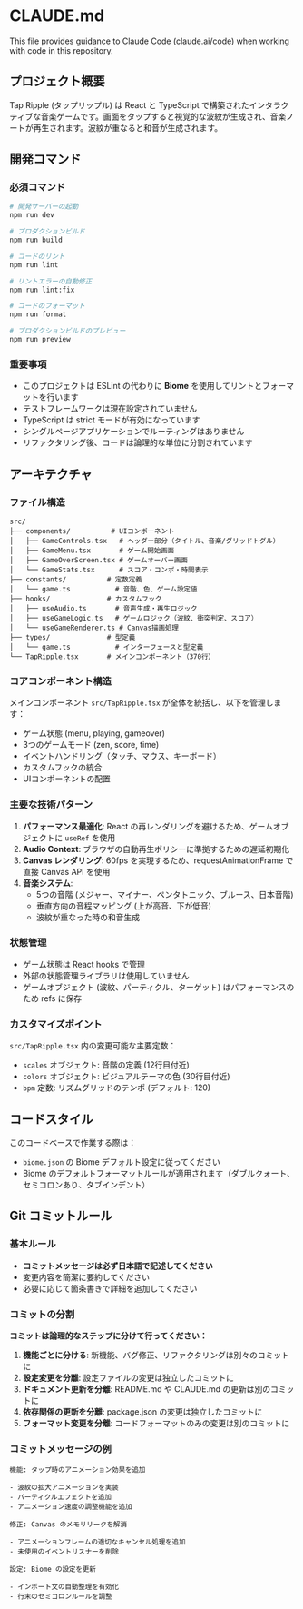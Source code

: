 # CLAUDE.md

This file provides guidance to Claude Code (claude.ai/code) when working with code in this repository.

## プロジェクト概要

Tap Ripple (タップリップル) は React と TypeScript で構築されたインタラクティブな音楽ゲームです。画面をタップすると視覚的な波紋が生成され、音楽ノートが再生されます。波紋が重なると和音が生成されます。

## 開発コマンド

### 必須コマンド

```bash
# 開発サーバーの起動
npm run dev

# プロダクションビルド
npm run build

# コードのリント
npm run lint

# リントエラーの自動修正
npm run lint:fix

# コードのフォーマット
npm run format

# プロダクションビルドのプレビュー
npm run preview
```

### 重要事項

- このプロジェクトは ESLint の代わりに **Biome** を使用してリントとフォーマットを行います
- テストフレームワークは現在設定されていません
- TypeScript は strict モードが有効になっています
- シングルページアプリケーションでルーティングはありません
- リファクタリング後、コードは論理的な単位に分割されています

## アーキテクチャ

### ファイル構造

```
src/
├── components/          # UIコンポーネント
│   ├── GameControls.tsx   # ヘッダー部分（タイトル、音楽/グリッドトグル）
│   ├── GameMenu.tsx       # ゲーム開始画面
│   ├── GameOverScreen.tsx # ゲームオーバー画面
│   └── GameStats.tsx      # スコア・コンボ・時間表示
├── constants/          # 定数定義
│   └── game.ts           # 音階、色、ゲーム設定値
├── hooks/              # カスタムフック
│   ├── useAudio.ts       # 音声生成・再生ロジック
│   ├── useGameLogic.ts   # ゲームロジック（波紋、衝突判定、スコア）
│   └── useGameRenderer.ts # Canvas描画処理
├── types/              # 型定義
│   └── game.ts           # インターフェースと型定義
└── TapRipple.tsx       # メインコンポーネント（370行）
```

### コアコンポーネント構造

メインコンポーネント `src/TapRipple.tsx` が全体を統括し、以下を管理します：

- ゲーム状態 (menu, playing, gameover)
- 3つのゲームモード (zen, score, time)
- イベントハンドリング（タッチ、マウス、キーボード）
- カスタムフックの統合
- UIコンポーネントの配置

### 主要な技術パターン

1. **パフォーマンス最適化**: React の再レンダリングを避けるため、ゲームオブジェクトに `useRef` を使用
2. **Audio Context**: ブラウザの自動再生ポリシーに準拠するための遅延初期化
3. **Canvas レンダリング**: 60fps を実現するため、requestAnimationFrame で直接 Canvas API を使用
4. **音楽システム**:
   - 5つの音階 (メジャー、マイナー、ペンタトニック、ブルース、日本音階)
   - 垂直方向の音程マッピング (上が高音、下が低音)
   - 波紋が重なった時の和音生成

### 状態管理

- ゲーム状態は React hooks で管理
- 外部の状態管理ライブラリは使用していません
- ゲームオブジェクト (波紋、パーティクル、ターゲット) はパフォーマンスのため refs に保存

### カスタマイズポイント

`src/TapRipple.tsx` 内の変更可能な主要定数：

- `scales` オブジェクト: 音階の定義 (12行目付近)
- `colors` オブジェクト: ビジュアルテーマの色 (30行目付近)
- `bpm` 定数: リズムグリッドのテンポ (デフォルト: 120)

## コードスタイル

このコードベースで作業する際は：

- `biome.json` の Biome デフォルト設定に従ってください
- Biome のデフォルトフォーマットルールが適用されます（ダブルクォート、セミコロンあり、タブインデント）

## Git コミットルール

### 基本ルール

- **コミットメッセージは必ず日本語で記述してください**
- 変更内容を簡潔に要約してください
- 必要に応じて箇条書きで詳細を追加してください

### コミットの分割

**コミットは論理的なステップに分けて行ってください：**

1. **機能ごとに分ける**: 新機能、バグ修正、リファクタリングは別々のコミットに
2. **設定変更を分離**: 設定ファイルの変更は独立したコミットに
3. **ドキュメント更新を分離**: README.md や CLAUDE.md の更新は別のコミットに
4. **依存関係の更新を分離**: package.json の変更は独立したコミットに
5. **フォーマット変更を分離**: コードフォーマットのみの変更は別のコミットに

### コミットメッセージの例

```text
機能: タップ時のアニメーション効果を追加

- 波紋の拡大アニメーションを実装
- パーティクルエフェクトを追加
- アニメーション速度の調整機能を追加
```

```text
修正: Canvas のメモリリークを解消

- アニメーションフレームの適切なキャンセル処理を追加
- 未使用のイベントリスナーを削除
```

```text
設定: Biome の設定を更新

- インポート文の自動整理を有効化
- 行末のセミコロンルールを調整
```
